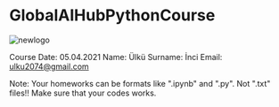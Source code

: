 # GlobalAIHubPythonCourse

![newlogo](https://user-images.githubusercontent.com/56518359/114034698-18434200-9887-11eb-84a1-71be77d92b84.png)

Course Date: 05.04.2021
Name: Ülkü
Surname: İnci
Email: ulku2074@gmail.com

Note: Your homeworks can be formats like ".ipynb" and ".py". Not ".txt" files!! Make sure that your codes works.
